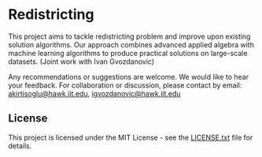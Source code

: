 
# Redistricting 


This project aims to tackle redistricting problem and improve upon existing solution algorithms. Our approach combines advanced applied algebra with machine learning algorithms to produce practical solutions on large-scale datasets. (Joint work with Ivan Gvozdanovic)


Any recommendations or suggestions are welcome. We would like to hear your feedback.
For collaboration or discussion, please contact by email: akirtisoglu@hawk.iit.edu, igvozdanovic@hawk.iit.edu



## License

This project is licensed under the MIT License - see the [LICENSE.txt](LICENSE.txt) file for details.
